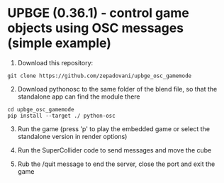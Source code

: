 # UPBGE (0.36.1) - control game objects using OSC messages (simple example)

1. Download this repository:
```
git clone https://github.com/zepadovani/upbge_osc_gamemode
```

2. Download pythonosc to the same folder of the blend file, so that the standalone app can find the module there

```
cd upbge_osc_gamemode
pip install --target ./ python-osc
```

3. Run the game (press 'p' to play the embedded game or select the standalone version in render options)

4. Run the SuperCollider code to send messages and move the cube

5. Rub the /quit message to end the server, close the port and exit the game
